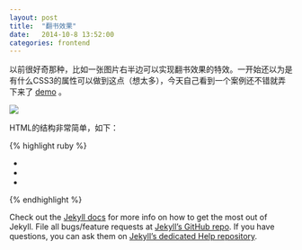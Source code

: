```yaml
---
layout: post
title:  "翻书效果"
date:   2014-10-8 13:52:00
categories: frontend
---
```


以前很好奇那种，比如一张图片右半边可以实现翻书效果的特效。一开始还以为是有什么CSS3的属性可以做到这点（想太多），今天自己看到一个案例还不错就弄下来了 [demo][demoSite] 。

<img src="{{site.url}}sysutangzxBlog/source/2014-10-08-book-effect-1.png">

HTML的结构非常简单，如下：

{% highlight ruby %}
<div class="cover">
     <div class="inner-controls">
         <ul>
             <li>
                 <a href="#">
                     <span class="entypo-play"></span>
                 </a>
             </li>
             <li>
                 <a href="#">
                     <span class="entypo-download"></span>
                 </a>
             </li>
             <li>
                 <a href="#">
                     <span class="entypo-share"></span>
                 </a>
            </li>
         </ul>
    </div>
</div>
{% endhighlight %}

Check out the [Jekyll docs][jekyll] for more info on how to get the most out of Jekyll. File all bugs/feature requests at [Jekyll’s GitHub repo][jekyll-gh]. If you have questions, you can ask them on [Jekyll’s dedicated Help repository][jekyll-help].


[demoSite]:    http://cody1991.github.io/onlineTest/cssdesk/4/index.html
[jekyll]:      http://jekyllrb.com
[jekyll-gh]:   https://github.com/jekyll/jekyll
[jekyll-help]: https://github.com/jekyll/jekyll-help
